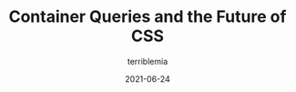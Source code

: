 ---
author: terriblemia
date: 2021-06-24
permalink: false
publisher: css__cafe
tags:
  - videos
  - css
  - container-queries
target_url: https://www.youtube.com/watch?v=ilR9KlsHMGk
title: Container Queries and the Future of CSS
---